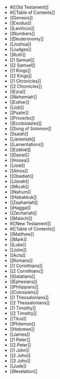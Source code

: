- #[[Old Testament]]
- #[[Table of Contents]]
- [[Genesis]]
- [[Exodus]]
- [[Leviticus]]
- [[Numbers]]
- [[Deuteronomy]]
- [[Joshua]]
- [[Judges]]
- [[Ruth]]
- [[1 Samuel]]
- [[2 Samuel]]
- [[1 Kings]]
- [[2 Kings]]
- [[1 Chronicles]]
- [[2 Chronicles]]
- [[Ezra]]
- [[Nehemiah]]
- [[Esther]]
- [[Job]]
- [[Psalm]]
- [[Proverbs]]
- [[Ecclesiastes]]
- [[Song of Solomon]]
- [[Isaiah]]
- [[Jeremiah]]
- [[Lamentations]]
- [[Ezekiel]]
- [[Daniel]]
- [[Hosea]]
- [[Joel]]
- [[Amos]]
- [[Obadiah]]
- [[Jonah]]
- [[Micah]]
- [[Nahum]]
- [[Habakkuk]]
- [[Zephaniah]]
- [[Haggai]]
- [[Zechariah]]
- [[Malachi]]
- #[[New Testament]]
- #[[Table of Contents]]
- [[Matthew]]
- [[Mark]]
- [[Luke]]
- [[John]]
- [[Acts]]
- [[Romans]]
- [[1 Corinthians]]
- [[2 Corinthians]]
- [[Galatians]]
- [[Ephesians]]
- [[Philippians]]
- [[Colossians]]
- [[1 Thessalonians]]
- [[2 Thessalonians]]
- [[1 Timothy]]
- [[2 Timothy]]
- [[Titus]]
- [[Philemon]]
- [[Hebrews]]
- [[James]]
- [[1 Peter]]
- [[2 Peter]]
- [[1 John]]
- [[2 John]]
- [[3 John]]
- [[Jude]]
- [[Revelation]]
